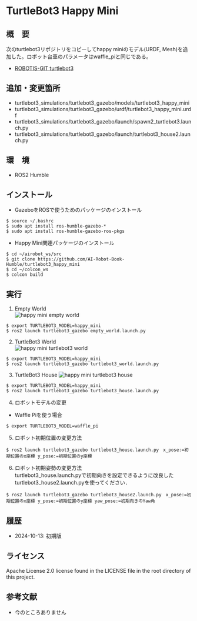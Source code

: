# TurtleBot3 Happy Mini 
## 概　要
次のturtlebot3リポジトリをコピーしてhappy miniのモデル(URDF, Mesh)を追加した。ロボット台車のパラメータはwaffle_piと同じである。  
- [ROBOTIS-GIT turtlebot3](https://github.com/ROBOTIS-GIT/turtlebot3.git)

## 追加・変更箇所
- turtlebot3_simulations/turtlebot3_gazebo/models/turtlebot3_happy_mini
- turtlebot3_simulations/turtlebot3_gazebo/urdf/turtlebot3_happy_mini.urdf
- turtlebot3_simulations/turtlebot3_gazebo/launch/spawn2_turtlebot3.launch.py
- turtlebot3_simulations/turtlebot3_gazebo/launch/turtlebot3_house2.launch.py

## 環　境  
- ROS2 Humble

## インストール  
- GazeboをROSで使うためのパッケージのインストール
```
$ source ~/.bashrc
$ sudo apt install ros-humble-gazebo-*
$ sudo apt install ros-humble-gazebo-ros-pkgs
```
- Happy Mini関連パッケージのインストール
```
$ cd ~/airobot_ws/src
$ git clone https://github.com/AI-Robot-Book-Humble/turtlebot3_happy_mini
$ cd ~/colcon_ws
$ colcon build 
```


## 実行
1. Empty World  
![happy mini empty world](https://github.com/demulab/happy_mini_turtlebot3_sim/blob/main/happy_mini_empty_world.png "happy mini empty world")

```
$ export TURTLEBOT3_MODEL=happy_mini
$ ros2 launch turtlebot3_gazebo empty_world.launch.py
```

2. TurtleBot3 World  
![happy mini turtlebot3 world](https://github.com/demulab/happy_mini_turtlebot3_sim/blob/main/happy_mini_turtlebot3_world.png "happy mini turtlebot3 world")
```
$ export TURTLEBOT3_MODEL=happy_mini
$ ros2 launch turtlebot3_gazebo turtlebot3_world.launch.py
```

3. TurtleBot3 House
![happy mini turtlebot3 house](https://github.com/demulab/happy_mini_turtlebot3_sim/blob/main/happy_mini_house.png "happy mini turtlebot3 house")
```
$ export TURTLEBOT3_MODEL=happy_mini
$ ros2 launch turtlebot3_gazebo turtlebot3_house.launch.py
```
4. ロボットモデルの変更
- Waffle Piを使う場合
```
$ export TURTLEBOT3_MODEL=waffle_pi
```

5. ロボット初期位置の変更方法
```
$ ros2 launch turtlebot3_gazebo turtlebot3_house.launch.py　x_pose:=初期位置のx座標 y_pose:=初期位置のy座標
```

6. ロボット初期姿勢の変更方法  
turtlebot3_house.launch.pyで初期向きを設定できるように改良したturtlebot3_house2.launch.pyを使ってください．  

```
$ ros2 launch turtlebot3_gazebo turtlebot3_house2.launch.py　x_pose:=初期位置のx座標 y_pose:=初期位置のy座標 yaw_pose:=初期向きのYaw角
```

## 履歴
- 2024-10-13: 初期版

## ライセンス
Apache License 2.0 license found in the LICENSE file in the root directory of this project.


## 参考文献
- 今のところありません
